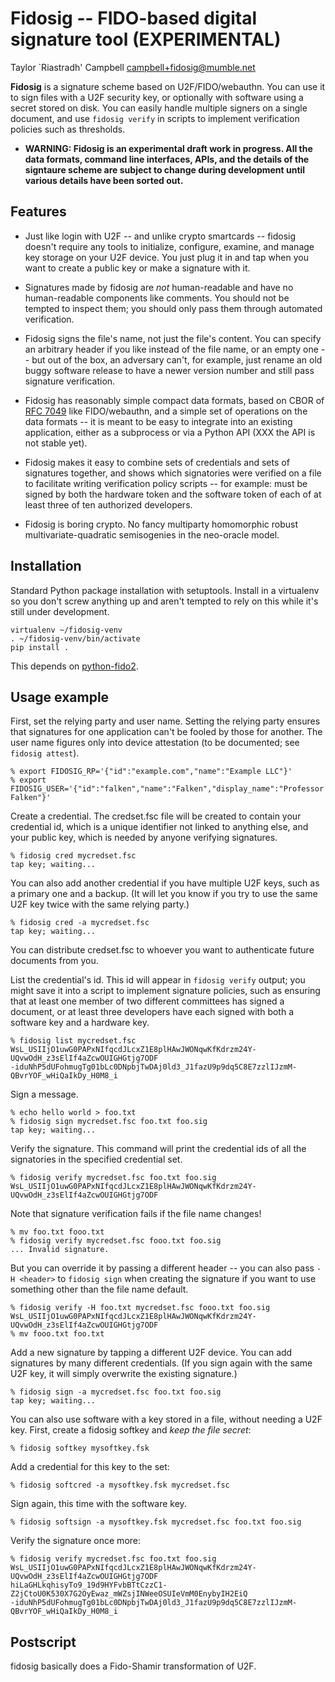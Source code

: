 Fidosig -- FIDO-based digital signature tool (EXPERIMENTAL)
===========================================================

Taylor `Riastradh' Campbell <campbell+fidosig@mumble.net>

**Fidosig** is a signature scheme based on U2F/FIDO/webauthn.  You can
use it to sign files with a U2F security key, or optionally with
software using a secret stored on disk.  You can easily handle multiple
signers on a single document, and use `fidosig verify` in scripts to
implement verification policies such as thresholds.

- **WARNING: Fidosig is an experimental draft work in progress.  All
  the data formats, command line interfaces, APIs, and the details of
  the signtaure scheme are subject to change during development until
  various details have been sorted out.**

Features
--------

- Just like login with U2F -- and unlike crypto smartcards -- fidosig
  doesn't require any tools to initialize, configure, examine, and
  manage key storage on your U2F device.  You just plug it in and tap
  when you want to create a public key or make a signature with it.

- Signatures made by fidosig are _not_ human-readable and have no
  human-readable components like comments.  You should not be tempted
  to inspect them; you should only pass them through automated
  verification.

- Fidosig signs the file's name, not just the file's content.  You can
  specify an arbitrary header if you like instead of the file name, or
  an empty one -- but out of the box, an adversary can't, for example,
  just rename an old buggy software release to have a newer version
  number and still pass signature verification.

- Fidosig has reasonably simple compact data formats, based on CBOR of
  [RFC 7049](https://tools.ietf.org/html/rfc7049) like FIDO/webauthn,
  and a simple set of operations on the data formats -- it is meant to
  be easy to integrate into an existing application, either as a
  subprocess or via a Python API (XXX the API is not stable yet).

- Fidosig makes it easy to combine sets of credentials and sets of
  signatures together, and shows which signatories were verified on a
  file to facilitate writing verification policy scripts -- for
  example: must be signed by both the hardware token and the software
  token of each of at least three of ten authorized developers.

- Fidosig is boring crypto.  No fancy multiparty homomorphic robust
  multivariate-quadratic semisogenies in the neo-oracle model.

Installation
------------

Standard Python package installation with setuptools.  Install in a
virtualenv so you don't screw anything up and aren't tempted to rely on
this while it's still under development.

```
virtualenv ~/fidosig-venv
. ~/fidosig-venv/bin/activate
pip install .
```

This depends on [python-fido2](https://github.com/Yubico/python-fido2).

Usage example
-------------

First, set the relying party and user name.  Setting the relying party
ensures that signatures for one application can't be fooled by those
for another.  The user name figures only into device attestation (to be
documented; see `fidosig attest`).

```
% export FIDOSIG_RP='{"id":"example.com","name":"Example LLC"}'
% export FIDOSIG_USER='{"id":"falken","name":"Falken","display_name":"Professor Falken"}'
```

Create a credential.  The credset.fsc file will be created to contain
your credential id, which is a unique identifier not linked to anything
else, and your public key, which is needed by anyone verifying
signatures.

```
% fidosig cred mycredset.fsc
tap key; waiting...
```

You can also add another credential if you have multiple U2F keys, such
as a primary one and a backup.  (It will let you know if you try to use
the same U2F key twice with the same relying party.)

```
% fidosig cred -a mycredset.fsc
tap key; waiting...
```

You can distribute credset.fsc to whoever you want to authenticate
future documents from you.

List the credential's id.  This id will appear in `fidosig verify`
output; you might save it into a script to implement signature
policies, such as ensuring that at least one member of two different
committees has signed a document, or at least three developers have
each signed with both a software key and a hardware key.

```
% fidosig list mycredset.fsc
WsL_USIIjO1uwG0PAPxNIfqcdJLcxZ1E8plHAwJWONqwKfKdrzm24Y-UQvwOdH_z3sElIf4aZcwOUIGHGtjg7ODF
-iduNhP5dUFohmugTg01bLc0DNpbjTwDAj0ld3_J1fazU9p9dq5C8E7zzlIJzmM-QBvrYOF_wHiQaIkDy_H0M8_i
```

Sign a message.

```
% echo hello world > foo.txt
% fidosig sign mycredset.fsc foo.txt foo.sig
tap key; waiting...
```

Verify the signature.  This command will print the credential ids of
all the signatories in the specified credential set.

```
% fidosig verify mycredset.fsc foo.txt foo.sig
WsL_USIIjO1uwG0PAPxNIfqcdJLcxZ1E8plHAwJWONqwKfKdrzm24Y-UQvwOdH_z3sElIf4aZcwOUIGHGtjg7ODF
```

Note that signature verification fails if the file name changes!

```
% mv foo.txt fooo.txt
% fidosig verify mycredset.fsc fooo.txt foo.sig
... Invalid signature.
```

But you can override it by passing a different header -- you can also
pass `-H <header>` to `fidosig sign` when creating the signature if you
want to use something other than the file name default.

```
% fidosig verify -H foo.txt mycredset.fsc fooo.txt foo.sig
WsL_USIIjO1uwG0PAPxNIfqcdJLcxZ1E8plHAwJWONqwKfKdrzm24Y-UQvwOdH_z3sElIf4aZcwOUIGHGtjg7ODF
% mv fooo.txt foo.txt
```

Add a new signature by tapping a different U2F device.  You can add
signatures by many different credentials.  (If you sign again with the
same U2F key, it will simply overwrite the existing signature.)

```
% fidosig sign -a mycredset.fsc foo.txt foo.sig
tap key; waiting...
```

You can also use software with a key stored in a file, without needing
a U2F key.  First, create a fidosig softkey and _keep the file secret_:

```
% fidosig softkey mysoftkey.fsk
```

Add a credential for this key to the set:

```
% fidosig softcred -a mysoftkey.fsk mycredset.fsc
```

Sign again, this time with the software key.

```
% fidosig softsign -a mysoftkey.fsk mycredset.fsc foo.txt foo.sig
```

Verify the signature once more:

```
% fidosig verify mycredset.fsc foo.txt foo.sig
WsL_USIIjO1uwG0PAPxNIfqcdJLcxZ1E8plHAwJWONqwKfKdrzm24Y-UQvwOdH_z3sElIf4aZcwOUIGHGtjg7ODF
hiLaGHLkqhisyTo9_19d9HYFvbBTtCzzC1-Z2jCtoU0K530X7G2OyEwaz_mWZsjINWeeOSUIeVmM0EnybyIH2EiQ
-iduNhP5dUFohmugTg01bLc0DNpbjTwDAj0ld3_J1fazU9p9dq5C8E7zzlIJzmM-QBvrYOF_wHiQaIkDy_H0M8_i
```

Postscript
----------

fidosig basically does a Fido-Shamir transformation of U2F.

